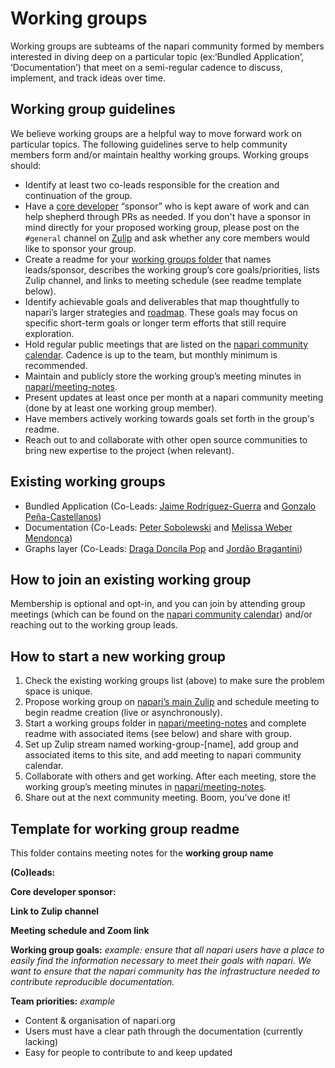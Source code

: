 # Working groups 

Working groups are subteams of the napari community formed by members interested in diving deep on a particular topic (ex:‘Bundled Application’, ‘Documentation’) that meet on a semi-regular cadence to discuss, implement, and track ideas over time. 

## Working group guidelines

We believe working groups are a helpful way to move forward work on particular topics. The following guidelines serve to help community members form and/or maintain healthy working groups. Working groups should:

- Identify at least two co-leads responsible for the creation and continuation of the group. 
- Have a [core developer](https://napari.org/community/team.html#current-core-developers) “sponsor” who is kept aware of work and can help shepherd through PRs as needed. If you don't have a sponsor in mind directly for your proposed working group, please post on the `#general` channel on [Zulip](https://napari.zulipchat.com) and ask whether any core members would like to sponsor your group.
- Create a readme for your [working groups folder](https://github.com/napari/meeting-notes/tree/main/2021/working-groups) that names leads/sponsor, describes the working group’s core goals/priorities, lists Zulip channel, and links to meeting schedule (see readme template below). 
- Identify achievable goals and deliverables that map thoughtfully to napari’s larger strategies and [roadmap](https://napari.org/roadmaps/index.html). These goals may focus on specific short-term goals or longer term efforts that still require exploration. 
- Hold regular public meetings that are listed on the [napari community calendar](https://napari.org/stable/community/meeting_schedule.html). Cadence is up to the team, but monthly minimum is recommended.
- Maintain and publicly store the working group’s meeting minutes in [napari/meeting-notes](https://github.com/napari/meeting-notes).
- Present updates at least once per month at a napari community meeting (done by at least one working group member).
- Have members actively working towards goals set forth in the group's readme.
- Reach out to and collaborate with other open source communities to bring new expertise to the project (when relevant).

## Existing working groups

- Bundled Application (Co-Leads: [Jaime Rodríguez-Guerra](https://github.com/jaimergp) and [Gonzalo Peña-Castellanos](https://github.com/goanpeca))
- Documentation (Co-Leads: [Peter Sobolewski](https://github.com/psobolewskiPhD) and [Melissa Weber Mendonça](https://github.com/melissawm/))
- Graphs layer (Co-Leads: [Draga Doncila Pop](https://github.com/DragaDoncila) and [Jordão Bragantini](https://github.com/JoOkuma))

## How to join an existing working group

Membership is optional and opt-in, and you can join by attending group meetings (which can be found on the [napari community calendar](https://napari.org/stable/community/meeting_schedule.html)) and/or reaching out to the working group leads.

## How to start a new working group

1. Check the existing working groups list (above) to make sure the problem space is unique.
2. Propose working group on [napari’s main Zulip](https://napari.zulipchat.com) and schedule meeting to begin readme creation (live or asynchronously).
3. Start a working groups folder in [napari/meeting-notes](https://github.com/napari/meeting-notes) and complete readme with associated items (see below) and share with group.
4. Set up Zulip stream named working-group-[name], add group and associated items to this site, and add meeting to napari community calendar. 
5. Collaborate with others and get working. After each meeting, store the working group’s meeting minutes in [napari/meeting-notes](https://github.com/napari/meeting-notes).
6. Share out at the next community meeting. Boom, you’ve done it!

## Template for working group readme

This folder contains meeting notes for the **working group name**

**(Co)leads:**

**Core developer sponsor:**

**Link to Zulip channel**

**Meeting schedule and Zoom link**

**Working group goals:** 
_example: ensure that all napari users have a place to easily find the information necessary to meet their goals with napari. We want to ensure that the napari community has the infrastructure needed to contribute reproducible documentation._

**Team priorities:**
_example_
- Content & organisation of napari.org
- Users must have a clear path through the documentation (currently lacking)
- Easy for people to contribute to and keep updated
